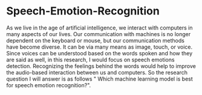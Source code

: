 # Speech-Emotion-Recognition
As we live in the age of artificial intelligence, we interact with computers in many aspects of our lives. Our communication with machines is no longer dependent on the keyboard or mouse, but our communication methods have become diverse. It can be via many means as image, touch, or voice. Since voices can be understood based on the words spoken and how they are said as well, in this research, I would focus on speech emotions detection. Recognizing the feelings behind the words would help to improve the audio-based interaction between us and computers. So the research question I will answer is as follows " Which machine learning model is best for speech emotion recognition?".
